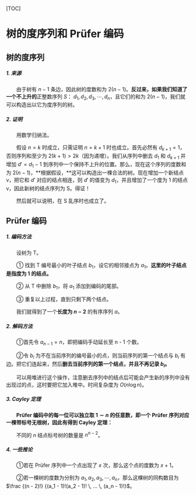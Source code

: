 [TOC]

# 树的度序列和 Prüfer 编码

## 树的度序列

##### 1. 来源

&emsp;&emsp;由于树有 $n - 1$ 条边，因此树的度数和为 $2(n - 1)$。**反过来，**如果我们知道了一个**不上升的**正整数序列 $S$： $d_1, d_2, d_3, \cdots, d_n$，且它们的和为 $2(n - 1)$，我们就可以构造出以它为度序列的树。

##### 2. 证明

&emsp;&emsp;用数学归纳法。

&emsp;&emsp;假设 $n = k$ 时成立，只需证明 $n = k + 1$ 时也成立。首先必然有 $d_{k + 1} = 1$，否则序列和至少为 $2(k + 1) > 2k$（因为递增）。我们从序列中删去 $d_1$ 和 $d_{k +1}$ 并增加 $d' = d_1 - 1$ 到序列中一个保持不上升的位置。那么，现在这个序列的度数和为 $2(n - 1)$，**根据假设，**这可以构造出一棵合法的树。现在增加一个新结点 v，把它和 $d'$ 对应的结点相连，则 $d'$ 的值变为 $d_1$，并且增加了一个度为 1 的结点 v，因此新树的结点序列为 S。得证！

&emsp;&emsp;然后就可以说明，在 S 乱序时也成立了。

## Prüfer 编码

##### 1. 编码方法

&emsp;&emsp;设树为 T。

&emsp;&emsp;① 找到 T 编号最小的叶子结点 $b_1$，设它的相邻接点为 $a_1$。**这里的叶子结点是指度为 $1$ 的结点。**

&emsp;&emsp;② 从 T 中删除 $b_1$，将 $a_1$ 添加到编码的尾部。

&emsp;&emsp;③ 重复以上过程，直到只剩下两个结点。

&emsp;&emsp;我们就得到了一个**长度为 $n - 2$** 的有序序列 $a$。

##### 2. 解码方法

&emsp;&emsp;①首先令 $a_{n - 1} = n$，即把编码手动延长至 n - 1 个数。

&emsp;&emsp;②令 $b_i$ 为不在当前序列的编号最小的点，则当前序列的第一个结点与 $b_i$ 有边。把它们连起来，然后**删去当前序列的第一个结点，并且不再记录 $b_i$。**

&emsp;&emsp;可以用堆进行这个操作，注意删去序列中的结点后可能会产生新的序列中没有出现过的点，这时要把它加入堆中。时间复杂度为 $O(n \log n)$。

##### 3. Cayley 定理

&emsp;&emsp;**Prüfer 编码中的每一位可以独立取 $1 \sim n$ 的任意数，即一个 Prüfer 序列对应一棵带标号无根树，因此有得到 Cayley 定理：**

&emsp;&emsp;不同的 $n$ 结点标号树的数量是 $n^{n - 2}$。

##### 4. 一些推论

&emsp;&emsp;①若在 Prüfer 序列中一个点出现了 $x$ 次，那么这个点的度数为 $x + 1$。

&emsp;&emsp;②若一棵树的度数为分别为 $a_1, a_2, a_3, \cdots, a_n$，那么这棵树的同构数目为 $\frac {(n - 2)!} {(a_1 - 1)!(a_2 - 1)! \, ... \, (a_n - 1)!}$。